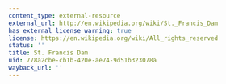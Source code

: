 ```yaml
---
content_type: external-resource
external_url: http://en.wikipedia.org/wiki/St._Francis_Dam
has_external_license_warning: true
license: https://en.wikipedia.org/wiki/All_rights_reserved
status: ''
title: St. Francis Dam
uid: 778a2cbe-cb1b-420e-ae74-9d51b323078a
wayback_url: ''
---
```

